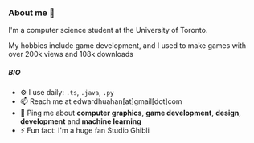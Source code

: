 ### About me 🎺

I'm a computer science student at the University of Toronto.

My hobbies include game development, and I used to make games with over 200k views and 108k downloads

##### BIO

- ⚙️ I use daily: `.ts`, `.java`, `.py`
- 📫 Reach me at edwardhuahan[at]gmail[dot]com
- 💬 Ping me about **computer graphics**, **game development**, **design**, **development** and **machine learning**
- ⚡️ Fun fact: I'm a huge fan Studio Ghibli

